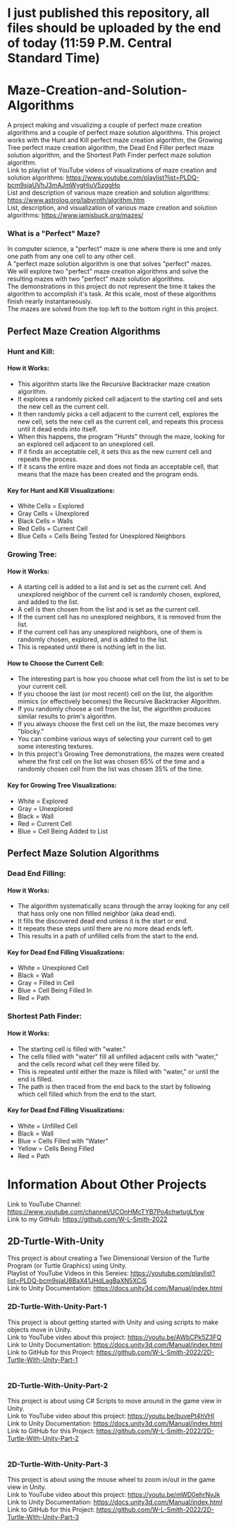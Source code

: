# I just published this repository, all files should be uploaded by the end of today (11:59 P.M. Central Standard Time)
# Maze-Creation-and-Solution-Algorithms
A project making and visualizing a couple of perfect maze creation algorithms and a couple of perfect maze solution algorithms. 
This project works with the Hunt and Kill perfect maze creation algorithm, the Growing Tree perfect maze creation algorithm, the Dead End Filler perfect maze solution algorithm, and the Shortest Path Finder perfect maze solution algorithm. <br />
Link to playlist of YouTube videos of visualizations of maze creation and solution algorithms: https://www.youtube.com/playlist?list=PLDQ-bcm9sjaUVhJ3mAJmWygHiuV5zggHo <br />
List and description of various maze creation and solution algorithms: https://www.astrolog.org/labyrnth/algrithm.htm <br />
List, description, and visualization of various maze creation and solution algorithms: https://www.jamisbuck.org/mazes/ <br/>
### What is a "Perfect" Maze?
In computer science, a "perfect" maze is one where there is one and only one path from any one cell to any other cell. <br />
A "perfect maze solution algorithm is one that solves "perfect" mazes. <br />
We will explore two "perfect" maze creation algorithms and solve the resulting mazes with two "perfect" maze solution algorithms. <br />
The demonstrations in this project do not represent the time it takes the algorithm to accomplish it's task. At this scale, most of these algorithms finish nearly instantaneously. <br />
The mazes are solved from the top left to the bottom right in this project. <br />
## Perfect Maze Creation Algorithms <br />
### Hunt and Kill:
#### How it Works:
* This algorithm starts like the Recursive Backtracker maze creation algorithm.
* It explores a randomly picked cell adjacent to the starting cell and sets the new cell as the current cell. 
* It then randomly picks a cell adjacent to the current cell, explores the new cell, sets the new cell as the current cell, and repeats this process until it dead ends into itself.
* When this happens, the program "Hunts" through the maze, looking for an explored cell adjacent to an unexplored cell.
* If it finds an acceptable cell, it sets this as the new current cell and repeats the process.
* If it scans the entire maze and does not finda an acceptable cell, that means that the maze has been created and the program ends.
#### Key for Hunt and Kill Visualizations:
* White Cells = Explored
* Gray Cells = Unexplored
* Black Cells = Walls
* Red Cells = Current Cell
* Blue Cells = Cells Being Tested for Unexplored Neighbors
### Growing Tree:
#### How it Works:
* A starting cell is added to a list and is set as the current cell. And unexplored neighbor of the current cell is randomly chosen, explored, and added to the list.
* A cell is then chosen from the list and is set as the current cell.
* If the current cell has no unexplored neighbors, it is removed from the list.
* If the current cell has any unexplored neighbors, one of them is randomly chosen, explored, and is added to the list.
* This is repeated until there is nothing left in the list.
#### How to Choose the Current Cell:
* The interesting part is how you choose what cell from the list is set to be your current cell.
* If you choose the last (or most recent) cell on the list, the algorithm mimics (or effectively becomes) the Recursive Backtracker Algorithm.
* If you randomly choose a cell from the list, the algorithm produces similar results to prim's algorithm.
* If you always choose the first cell on the list, the maze becomes very "blocky."
* You can combine various ways of selecting your current cell to get some interesting textures.
* In this project's Growing Tree demonstrations, the mazes were created where the first cell on the list was chosen 65% of the time and a randomly chosen cell from the list was chosen 35% of the time.
#### Key for Growing Tree Visualizations:
* White = Explored
* Gray = Unexplored
* Black = Wall
* Red = Current Cell
* Blue = Cell Being Added to List
## Perfect Maze Solution Algorithms <br />
### Dead End Filling:
#### How it Works:
* The algorithm systematically scans through the array looking for any cell that hass only one non fillled neighbor (aka dead end).
* It fills the discovered dead end unless it is the start or end.
* It repeats these steps until there are no more dead ends left.
* This results in a path of unfilled cells from the start to the end.
#### Key for Dead End Filling Visualizations:
* White = Unexplored Cell
* Black = Wall
* Gray = Filled in Cell
* Blue = Cell Being Filled In
* Red = Path
### Shortest Path Finder:
#### How it Works:
* The starting cell is filled with "water."
* The cells filled with "water" fill all unfilled adjacent cells with "water," and the cells record what cell they were filled by.
* This is repeated until either the maze is filled with "water," or until the end is filled.
* The path is then traced from the end back to the start by following which cell filled which from the end to the start.
#### Key for Dead End Filling Visualizations:
* White = Unfilled Cell
* Black = Wall
* Blue = Cells Filled with "Water"
* Yellow = Cells Being Filled
* Red = Path
# Information About Other Projects <br />
Link to YouTube Channel: https://www.youtube.com/channel/UCOnHMcTYB7Po4chwtugLfyw <br />
Link to my GitHub: https://github.com/W-L-Smith-2022
## 2D-Turtle-With-Unity <br />
This project is about creating a Two Dimensional Version of the Turtle Program (or Turtle Graphics) using Unity. <br />
Playlist of YouTube Videos in this Sereies: https://youtube.com/playlist?list=PLDQ-bcm9sjaU8BaX41JHdLagBaXN5XCiS <br />
Link to Unity Documentation: https://docs.unity3d.com/Manual/index.html <br />
### 2D-Turtle-With-Unity-Part-1
This project is about getting started with Unity and using scripts to make objects move in Unity. <br />
Link to YouTube video about this project: https://youtu.be/AWbCPk5Z3FQ <br />
Link to Unity Documentation: https://docs.unity3d.com/Manual/index.html <br />
Link to GitHub for this Project: https://github.com/W-L-Smith-2022/2D-Turtle-With-Unity-Part-1 <br />
<br />
### 2D-Turtle-With-Unity-Part-2
This project is about using C# Scripts to move around in the game view in Unity. <br />
Link to YouTube video about this project: https://youtu.be/buvePt4hVHI <br />
Link to Unity Documentation: https://docs.unity3d.com/Manual/index.html <br />
Link to GitHub for this Project: https://github.com/W-L-Smith-2022/2D-Turtle-With-Unity-Part-2 <br />
<br />
### 2D-Turtle-With-Unity-Part-3
This project is about using the mouse wheel to zoom in/out in the game view in Unity. <br />
Link to YouTube video about this project: https://youtu.be/mWD0ehrNvJk <br />
Link to Unity Documentation: https://docs.unity3d.com/Manual/index.html <br />
Link to GitHub for this Project: https://github.com/W-L-Smith-2022/2D-Turtle-With-Unity-Part-3 <br />
<br />
